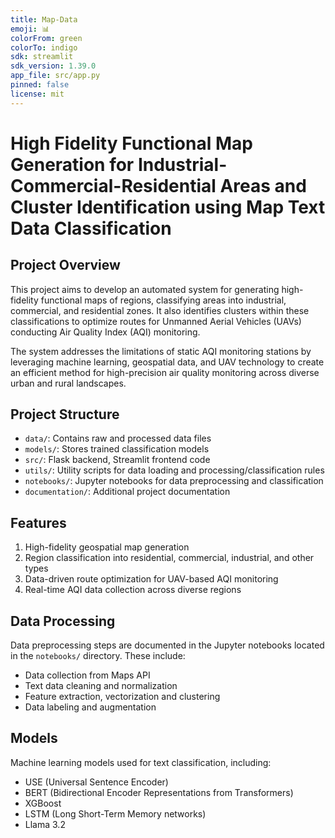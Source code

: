 ```yaml
---
title: Map-Data
emoji: 📊
colorFrom: green
colorTo: indigo
sdk: streamlit
sdk_version: 1.39.0
app_file: src/app.py
pinned: false
license: mit
---
```

# High Fidelity Functional Map Generation for Industrial-Commercial-Residential Areas and Cluster Identification using Map Text Data Classification

## Project Overview

This project aims to develop an automated system for generating high-fidelity functional maps of regions, classifying areas into industrial, commercial, and residential zones. It also identifies clusters within these classifications to optimize routes for Unmanned Aerial Vehicles (UAVs) conducting Air Quality Index (AQI) monitoring.

The system addresses the limitations of static AQI monitoring stations by leveraging machine learning, geospatial data, and UAV technology to create an efficient method for high-precision air quality monitoring across diverse urban and rural landscapes.

## Project Structure

- `data/`: Contains raw and processed data files
- `models/`: Stores trained classification models
- `src/`: Flask backend, Streamlit frontend code
- `utils/`: Utility scripts for data loading and processing/classification rules
- `notebooks/`: Jupyter notebooks for data preprocessing and classification
- `documentation/`: Additional project documentation

## Features

1. High-fidelity geospatial map generation
2. Region classification into residential, commercial, industrial, and other types
3. Data-driven route optimization for UAV-based AQI monitoring
4. Real-time AQI data collection across diverse regions


## Data Processing

Data preprocessing steps are documented in the Jupyter notebooks located in the `notebooks/` directory. These include:

- Data collection from Maps API
- Text data cleaning and normalization
- Feature extraction, vectorization and clustering
- Data labeling and augmentation

## Models

Machine learning models used for text classification, including:

- USE (Universal Sentence Encoder)
- BERT (Bidirectional Encoder Representations from Transformers)
- XGBoost
- LSTM (Long Short-Term Memory networks)
- Llama 3.2
